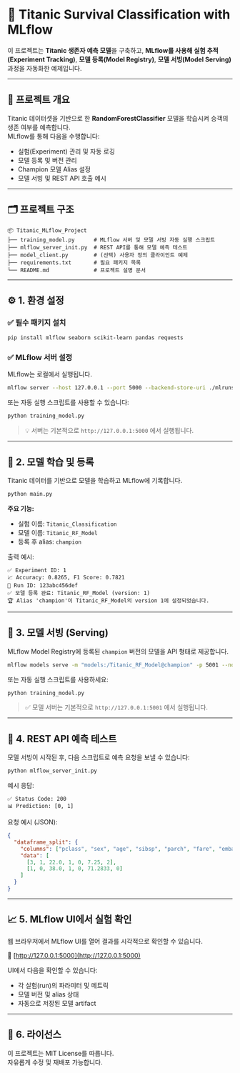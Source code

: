 # 🚢 Titanic Survival Classification with MLflow

이 프로젝트는 **Titanic 생존자 예측 모델**을 구축하고, **MLflow를 사용해 실험 추적(Experiment Tracking)**, **모델 등록(Model Registry)**, **모델 서빙(Model Serving)** 과정을 자동화한 예제입니다.  

---

## 🧠 프로젝트 개요

Titanic 데이터셋을 기반으로 한 **RandomForestClassifier** 모델을 학습시켜 승객의 생존 여부를 예측합니다.  
MLflow를 통해 다음을 수행합니다:

- 실험(Experiment) 관리 및 자동 로깅  
- 모델 등록 및 버전 관리  
- Champion 모델 Alias 설정  
- 모델 서빙 및 REST API 호출 예시

---

## 🗂️ 프로젝트 구조

```
📦 Titanic_MLflow_Project
├── training_model.py      # MLflow 서버 및 모델 서빙 자동 실행 스크립트
├── mlflow_server_init.py  # REST API를 통해 모델 예측 테스트
├── model_client.py        # (선택) 사용자 정의 클라이언트 예제
├── requirements.txt       # 필요 패키지 목록
└── README.md              # 프로젝트 설명 문서
```

---

## ⚙️ 1. 환경 설정

### ✅ 필수 패키지 설치

```bash
pip install mlflow seaborn scikit-learn pandas requests
```

### ✅ MLflow 서버 설정

MLflow는 로컬에서 실행됩니다.

```bash
mlflow server --host 127.0.0.1 --port 5000 --backend-store-uri ./mlruns
```

또는 자동 실행 스크립트를 사용할 수 있습니다:

```bash
python training_model.py
```

> 💡 서버는 기본적으로 `http://127.0.0.1:5000` 에서 실행됩니다.

---

## 🧩 2. 모델 학습 및 등록

Titanic 데이터를 기반으로 모델을 학습하고 MLflow에 기록합니다.

```bash
python main.py
```

**주요 기능:**
- 실험 이름: `Titanic_Classification`
- 모델 이름: `Titanic_RF_Model`
- 등록 후 alias: `champion`

출력 예시:
```
✅ Experiment ID: 1
📈 Accuracy: 0.8265, F1 Score: 0.7821
🔗 Run ID: 123abc456def
✅ 모델 등록 완료: Titanic_RF_Model (version: 1)
🏆 Alias 'champion'이 Titanic_RF_Model의 version 1에 설정되었습니다.
```

---

## 🚀 3. 모델 서빙 (Serving)

MLflow Model Registry에 등록된 `champion` 버전의 모델을 API 형태로 제공합니다.

```bash
mlflow models serve -m "models:/Titanic_RF_Model@champion" -p 5001 --no-conda
```

또는 자동 실행 스크립트를 사용하세요:

```bash
python training_model.py
```

> ✅ 모델 서버는 기본적으로 `http://127.0.0.1:5001` 에서 실행됩니다.

---

## 📡 4. REST API 예측 테스트

모델 서빙이 시작된 후, 다음 스크립트로 예측 요청을 보낼 수 있습니다:

```bash
python mlflow_server_init.py
```

예시 응답:
```
✅ Status Code: 200
📊 Prediction: [0, 1]
```

요청 예시 (JSON):
```json
{
  "dataframe_split": {
    "columns": ["pclass", "sex", "age", "sibsp", "parch", "fare", "embarked"],
    "data": [
      [3, 1, 22.0, 1, 0, 7.25, 2],
      [1, 0, 38.0, 1, 0, 71.2833, 0]
    ]
  }
}
```

---

## 📈 5. MLflow UI에서 실험 확인

웹 브라우저에서 MLflow UI를 열어 결과를 시각적으로 확인할 수 있습니다.

🔗 [http://127.0.0.1:5000](http://127.0.0.1:5000)

UI에서 다음을 확인할 수 있습니다:
- 각 실험(run)의 파라미터 및 메트릭
- 모델 버전 및 alias 상태
- 자동으로 저장된 모델 artifact

---


## 🧾 6. 라이선스

이 프로젝트는 MIT License를 따릅니다.  
자유롭게 수정 및 재배포 가능합니다.
